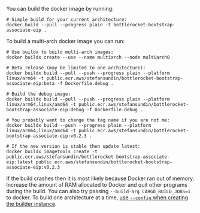 You can build the docker image by running:

```shell
# Simple build for your current architecture:
docker build --pull --progress plain -t bottlerocket-bootstrap-associate-eip .
```

To build a multi-arch docker image you can run:

```shell
# Use buildx to build multi-arch images:
docker buildx create --use --name multiarch --node multiarch0

# Beta release (may be limited to one architecture):
docker buildx build --pull --push --progress plain --platform linux/arm64 -t public.ecr.aws/stefansundin/bottlerocket-bootstrap-associate-eip:beta -f Dockerfile.debug .

# Build the debug image:
docker buildx build --pull --push --progress plain --platform linux/arm64,linux/amd64 -t public.ecr.aws/stefansundin/bottlerocket-bootstrap-associate-eip:debug -f Dockerfile.debug .

# You probably want to change the tag name if you are not me:
docker buildx build --push --progress plain --platform linux/arm64,linux/amd64 -t public.ecr.aws/stefansundin/bottlerocket-bootstrap-associate-eip:v0.2.3 .

# If the new version is stable then update latest:
docker buildx imagetools create -t public.ecr.aws/stefansundin/bottlerocket-bootstrap-associate-eip:latest public.ecr.aws/stefansundin/bottlerocket-bootstrap-associate-eip:v0.2.3
```

If the build crashes then it is most likely because Docker ran out of memory. Increase the amount of RAM allocated to Docker and quit other programs during the build. You can also try passing `--build-arg CARGO_BUILD_JOBS=1` to docker. To build one architecture at a time, [use `--config` when creating the builder instance](https://gist.github.com/stefansundin/fa1c1dd7a60ebe2f8a2aa6d32631b119).
